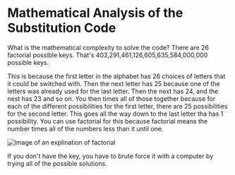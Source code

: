 # Mathematical Analysis of the Substitution Code
What is the mathematical complexity to solve the code?
There are 26 factorial possible keys. That's 403,291,461,126,605,635,584,000,000 possible keys. 

This is because the first letter in the alphabet has 26 choices of letters that it could be switched with. Then the next letter has 25 because one of the letters was already used for the last letter. Then the next has 24, and the nest has 23 and so on. You then times all of those together because for each of the different possibilities for the first letter, there are 25 possibilities for the second letter. This goes all the way down to the last letter tha has 1 possibility. You can use factorial for this because factorial means the number times all of the numbers less than it until one.

![Image of an explination of factorial](https://cdn.inchcalculator.com/wp-content/uploads/2020/09/factorial-formula.png)

If you don't have the key, you have to brute force it with a computer by trying all of the possible solutions.
